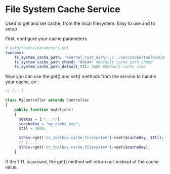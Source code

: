 File System Cache Service
===========
Used to get and set cache, from the local filesystem.
Easy to use and to setup

First, configure your cache parameters

``` yaml
# path/to/env/parameters.yml
toolbox:
    fs_system_cache_path: "%kernel.root_dir%/../../var/cache/toolboxCache/" #Path where cache files will be stored
    fs_system_cache_path_chmod: "06644" #Default cache path chmod
    fs_system_cache_path_default_ttl: 3600 #Default cache time
```

Now you can use the get() and set() methods from the service to handle your cache, ex :

``` php
// [...]

class MyController extends Controller
{
    public function myAction()
    {
      $datas = [/*...*/]
      $cacheKey = "my_cache_key";
      $ttl = 3600;

      $this->get('cn_toolbox.cache.filesystem')->set($cacheKey, $ttl);
      // [...]
      $this->get('cn_toolbox.cache.filesystem')->get($cacheKey);
    }
```

If the TTL is passed, the get() method will return null instead of the cache value.
